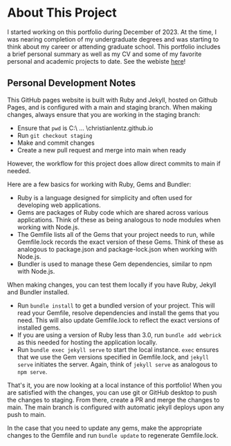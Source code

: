 # About This Project

I started working on this portfolio during December of 2023. At the time, I was nearing completion of my undergraduate degrees and was starting to think about my career or attending graduate school. This portfolio includes a brief personal summary as well as my CV and some of my favorite personal and academic projects to date. See the webiste [here](https://christianlentz.github.io/)!

## Personal Development Notes

This GitHub pages website is built with Ruby and Jekyll, hosted on Github Pages, and is configured with a main and staging branch. When making changes, always ensure that you are working in the staging branch:

- Ensure that `pwd` is C:\ ... \christianlentz.github.io
- Run `git checkout staging`
- Make and commit changes
- Create a new pull request and merge into main when ready

However, the workflow for this project does allow direct commits to main if needed.

Here are a few basics for working with Ruby, Gems and Bundler:

- Ruby is a language designed for simplicity and often used for developing web applications.
- Gems are packages of Ruby code which are shared across various applications. Think of these as being analogous to node modules when working with Node.js.
- The Gemfile lists all of the Gems that your project needs to run, while Gemfile.lock records the exact version of these Gems. Think of these as analogous to package.json and package-lock.json when working with Node.js.
- Bundler is used to manage these Gem dependencies, similar to npm with Node.js.

When making changes, you can test them locally if you have Ruby, Jekyll and Bundler installed.

- Run `bundle install` to get a bundled version of your project. This will read your Gemfile, resolve dependencies and install the gems that you need. This will also update Gemfile.lock to reflect the exact versions of installed gems.
- If you are using a version of Ruby less than 3.0, run `bundle add webrick` as this needed for hosting the application locally.
- Run `bundle exec jekyll serve` to start the local instance. `exec` ensures that we use the Gem versions specified in Gemfile.lock, and `jekyll serve` initiates the server. Again, think of `jekyll serve` as analogous to `npm serve`.

That's it, you are now looking at a local instance of this portfolio! When you are satisfied with the changes, you can use git or GitHub desktop to push the changes to staging. From there, create a PR and merge the changes to main. The main branch is configured with automatic jekyll deploys upon any push to main.

In the case that you need to update any gems, make the appropriate changes to the Gemfile and run `bundle update` to regenerate Gemfile.lock.
